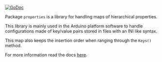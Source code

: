 
[![GoDoc](https://godoc.org/github.com/arduino/go-properties-orderedmap?status.svg)](https://godoc.org/github.com/arduino/go-properties-orderedmap)

Package `properties` is a library for handling maps of hierarchical properties.  

This library is mainly used in the Arduino platform software to handle
configurations made of key/value pairs stored in files with an INI like
syntax.

This map also keeps the insertion order when ranging through the `Keys()` method.

For more information read the docs [here](https://godoc.org/github.com/arduino/go-properties-map).

